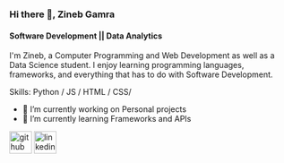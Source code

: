 ### Hi there 👋, Zineb Gamra
#### Software Development || Data Analytics 

I'm Zineb, a Computer Programming and Web Development as well as a Data Science student. I enjoy learning programming languages, frameworks, and everything that has to do with Software Development.

Skills: Python / JS / HTML / CSS/ 

- 🔭 I’m currently working on Personal projects 
- 🌱 I’m currently learning Frameworks and APIs 


[<img src='https://cdn.jsdelivr.net/npm/simple-icons@3.0.1/icons/github.svg' alt='github' height='40'>](https://github.com/zigmr)  [<img src='https://cdn.jsdelivr.net/npm/simple-icons@3.0.1/icons/linkedin.svg' alt='linkedin' height='40'>](https://www.linkedin.com/in/https://www.linkedin.com/in/zineb-gamra//)  

